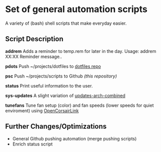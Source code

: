 # Set of general automation scripts
A variety of (bash) shell  scripts that make everyday easier.

## Script Description
**addrem**
Adds a reminder to temp.rem for later in the day.
Usage: addrem XX:XX Reminder message..


**pdots**
Push ~/projects/dotfiles to [dotfiles repo](https://github.com/akomis/dotfiles)


**psc**
Push ~/projects/scripts to Github _(this repository)_


**status**
Print useful information to the user. 


**sys-updates**
A slight variation of [updates-arch-combined](https://github.com/polybar/polybar-scripts/tree/master/polybar-scripts/updates-arch-combined)


**tunefans**
Tune fan setup (color) and fan speeds (lower speeds for quiet enviroment)  using [OpenCorsairLink](https://github.com/audiohacked/OpenCorsairLink)



## Further Changes/Optimizations
* General Github pushing automation (merge pushing scripts)
* Enrich status script
